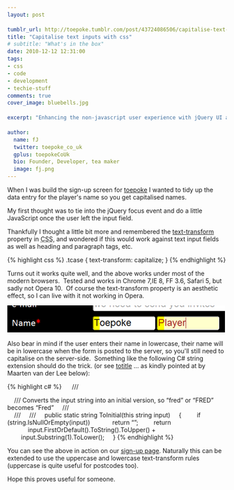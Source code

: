 ```yaml
---
layout: post

tumblr_url: http://toepoke.tumblr.com/post/43724086506/capitalise-text-inputs-with-css
title: "Capitalise text inputs with css"
# subtitle: "What's in the box"
date: 2010-12-12 12:31:00
tags: 
- css
- code
- development
- techie-stuff
comments: true
cover_image: bluebells.jpg

excerpt: "Enhancing the non-javascript user experience with jQuery UI and Fluqi"

author:
  name: fJ
  twitter: toepoke_co_uk
  gplus: toepokeCoUk 
  bio: Founder, Developer, tea maker
  image: fj.png
---
```


When I was build the sign-up screen for [toepoke](http://toepoke.co.uk/) I wanted to tidy up the data entry for the player's name so you get capitalised names.

My first thought was to tie into the jQuery focus event and do a little JavaScript once the user left the input field.

Thankfully I thought a little bit more and remembered the [text-transform](https://developer.mozilla.org/en-US/docs/Web/CSS/text-transform) property in <abbr title="Cascading Style Sheet">CSS</abbr>, and wondered if this would work against text input fields as well as heading and paragraph tags, etc.

{% highlight css %}
.tcase {
    text-transform: capitalize;
}
{% endhighlight %}

Turns out it works quite well, and the above works under most of the modern browsers.  Tested and works in Chrome 7,IE 8, FF 3.6, Safari 5, but sadly not Opera 10.  Of course the text-transform property is an aesthetic effect, so I can live with it not working in Opera. 

<img class="img-center" src="/images/posts/2010-12-12-capitalise-text-inputs-with-css.png" alt="" />

Also bear in mind if the user enters their name in lowercase, their name will be in lowercase when the form is posted to the server, so you'll still need to capitalise on the server-side.  Something like the following C# string extension should do the trick. (or see [totitle](http://msdn.microsoft.com/en-us/library/system.globalization.textinfo.totitle) ... as kindly pointed at by Maarten van der Lee below):

{% highlight c# %}
     /// <summary>
    /// Converts the input string into an initial version, so “fred” or “FRED” becomes “Fred”
    /// </summary>
    /// <param name=”input”></param>
    /// <returns></returns>
    public static string ToInitial(this string input)
    {
        if (string.IsNullOrEmpty(input))
            return “”;
        return 
            input.FirstOrDefault().ToString().ToUpper() +
            input.Substring(1).ToLower();
    }
{% endhighlight %}

You can see the above in action on our [sign-up page](http://toepoke.co.uk/user.aspx/create). Naturally this can be extended to use the uppercase and lowercase text-transform rules (uppercase is quite useful for postcodes too).

Hope this proves useful for someone.

